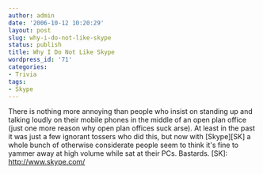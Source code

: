 ```yaml
---
author: admin
date: '2006-10-12 10:20:29'
layout: post
slug: why-i-do-not-like-skype
status: publish
title: Why I Do Not Like Skype
wordpress_id: '71'
categories:
- Trivia
tags:
- Skype
---
```


There is nothing more annoying than people who insist on standing up and
talking loudly on their mobile phones in the middle of an open plan
office (just one more reason why open plan offices suck arse). At least
in the past it was just a few ignorant tossers who did this, but now
with [Skype][SK] a whole bunch of otherwise considerate people seem to
think it's fine to yammer away at high volume while sat at their PCs.
Bastards. [SK]: http://www.skype.com/
